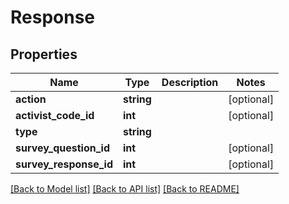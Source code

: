 # Response

## Properties
Name | Type | Description | Notes
------------ | ------------- | ------------- | -------------
**action** | **string** |  | [optional] 
**activist_code_id** | **int** |  | [optional] 
**type** | **string** |  | 
**survey_question_id** | **int** |  | [optional] 
**survey_response_id** | **int** |  | [optional] 

[[Back to Model list]](../README.md#documentation-for-models) [[Back to API list]](../README.md#documentation-for-api-endpoints) [[Back to README]](../README.md)


